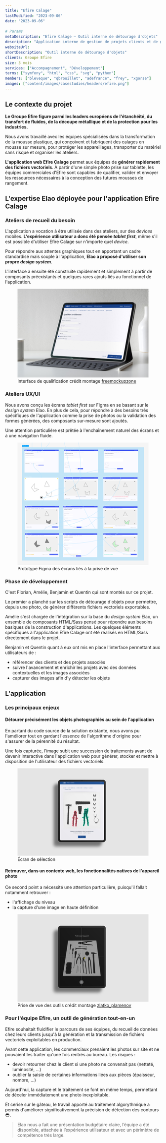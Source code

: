 ```yaml
---
title: "Efire Calage"
lastModified: "2023-09-06"
date: "2023-09-06"

# Params
metaDescription: "Efire Calage — Outil interne de détourage d'objets"
description: "Application interne de gestion de projets clients et de génération d'images vectorielles à partir de photos"
websiteUrl: 
shortDescription: "Outil interne de détourage d'objets"
clients: Groupe Efire
size: 3 mois
services: ["Accompagnement", "Développement"]
terms: ["symfony", "html", "css", "svg", "python"]
members: ["bleveque", "qbrouillet", "adefrance", "frey", "xgorse"]
images: ["content/images/casestudies/headers/efire.png"]
---
```


## Le contexte du projet

**Le Groupe Efire figure parmi les leaders européens de l'étanchéité, du transfert de fluides, de la découpe métallique et de la protection pour les industries.**

Nous avons travaillé avec les équipes spécialisées dans la transformation de la mousse plastique, qui conçoivent et fabriquent des calages en mousse sur mesure, pour protéger les appareillages, transporter du matériel sans risque et organiser les ateliers.

**L'application web Efire Calage** permet aux équipes de **générer rapidement des fichiers vectoriels**. À partir d'une simple photo prise sur tablette, les équipes commerciales d'Efire sont capables de qualifier, valider et envoyer les ressources nécessaires à la conception des futures mousses de rangement.

## L'expertise Elao déployée pour l'application Efire Calage

### Ateliers de recueil du besoin 

L'application a vocation à être utilisée dans des ateliers, sur des _devices_ mobiles. **L'expérience utilisateur a donc été pensée _tablet first_**, même s'il est possible d'utiliser Efire Calage sur n'importe quel _device_.

Pour répondre aux attentes graphiques tout en apportant un cadre standardisé mais souple à l'application, **Elao a proposé d'utiliser son propre _design system_**.

L'interface a ensuite été construite rapidement et simplement à partir de composants préexistants et quelques rares ajouts liés au fonctionnel de l'application.

<figure>
    <img src="content/images/casestudies/efire-qualification.jpg" alt="qualification d'objet sur l'application Efire Calage">
    <figcaption>
      <span class="figure__legend">Interface de qualification</span>
      <span class="figure__credits">crédit montage <a href="https://freemockupzone.com">freemockupzone</a></span>
    </figcaption>
</figure>

### Ateliers UX/UI
Nous avons conçu les écrans _tablet first_ sur Figma en se basant sur le _design system_ Elao. En plus de cela, pour répondre à des besoins très spécifiques de l'application comme la prise de photos ou la validation des formes générées, des composants sur-mesure sont ajoutés.

Une attention particulière est prêtée à l'enchaînement naturel des écrans et à une navigation fluide.

<figure>
    <img src="content/images/casestudies/efire-ux.png" alt="Prototype Figma des écrans liés à la prise de vue">
    <figcaption>
      <span class="figure__legend">Prototype Figma des écrans liés à la prise de vue</span>
    </figcaption>
</figure>

### Phase de développement
C'est Florian, Amélie, Benjamin et Quentin qui sont montés sur ce projet. 

Le premier a planché sur les scripts de détourage d'objets pour permettre, depuis une photo, de générer différents fichiers vectoriels exportables.

Amélie s'est chargée de l'intégration sur la base du _design system_ Elao, un ensemble de composants HTML/Sass pensé pour répondre aux besoins basiques de la construction d'applications. Les quelques éléments spécifiques à l'application Efire Calage ont été réalisés en HTML/Sass directement dans le projet.

Benjamin et Quentin quant à eux ont mis en place l'interface permettant aux utilisateurs de :
- référencer des clients et des projets associés
- suivre l'avancement et enrichir les projets avec des données contextuelles et les images associées
- capturer des images afin d'y détecter les objets

## L'application

### Les principaux enjeux

#### Détourer précisément les objets photographiés au sein de l'application

En partant du code source de la solution existante, nous avons pu l'améliorer tout en gardant l'essence de l'algorithme d'origine pour s'assurer de la pérennité du résultat.

Une fois capturée, l'image subit une succession de traitements avant de devenir interactive dans l'application web pour générer, stocker et mettre à disposition de l'utilisateur des fichiers vectoriels.

<figure>
    <img src="content/images/casestudies/efire-selection.jpg" alt="Écran de sélection">
    <figcaption>
      <span class="figure__legend">Écran de sélection</span>
    </figcaption>
</figure>

#### Retrouver, dans un contexte web, les fonctionnalités natives de l'appareil photo

Ce second point a nécessité une attention particulière, puisqu'il fallait notamment retrouver :
- l'affichage du niveau
- la capture d'une image en haute définition

<figure>
    <img src="content/images/casestudies/efire-snapshot.jpg" alt="prise de vue sur l'application Efire Calage">
    <figcaption>
      <span class="figure__legend">Prise de vue des outils</span>
      <span class="figure__credits">crédit montage <a href="http://www.freepik.com">zlatko_plamenov</a></span>
    </figcaption>
</figure>

### Pour l'équipe Efire, un outil de génération tout-en-un

Efire souhaitait fluidifier le parcours de ses équipes, du recueil de données chez leurs clients jusqu'à la génération et la transmission de fichiers vectoriels exploitables en production.

Avant cette application, les commerciaux prenaient les photos sur site et ne pouvaient les traiter qu'une fois rentrés au bureau.
Les risques : 
- devoir retourner chez le client si une photo ne convenait pas (netteté, luminosité, ...)
- oublier la saisie de certaines informations liées aux pièces (épaisseur, nombre, ...)

Aujourd'hui, la capture et le traitement se font en même temps, permettant de déceler immédiatement une photo inexploitable.

Et cerise sur le gâteau, le travail apporté au traitement algorythmique a permis d'améliorer significativement la précision de détection des contours 😎.

> Elao nous a fait une présentation budgétaire claire, l’équipe a été disponible, attachée à l’expérience utilisateur et avec un périmètre de compétence très large.
